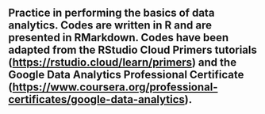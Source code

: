 ## Practice in performing the basics of data analytics. Codes are written in R and are presented in RMarkdown. Codes have been adapted from the RStudio Cloud Primers tutorials (https://rstudio.cloud/learn/primers) and the Google Data Analytics Professional Certificate (https://www.coursera.org/professional-certificates/google-data-analytics).
